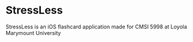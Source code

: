 # StressLess
StressLess is an iOS flashcard application made for CMSI 5998 at Loyola Marymount University
